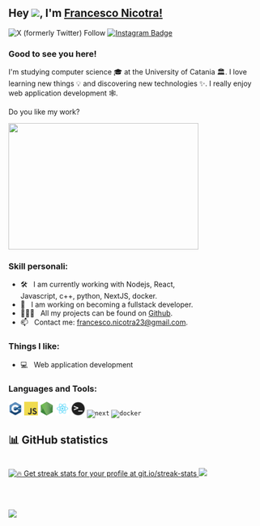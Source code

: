 ## Hey <img src="https://raw.githubusercontent.com/MartinHeinz/MartinHeinz/master/wave.gif" width="10px">, I'm [Francesco Nicotra!](https://github.com/FrancescoNicotra/)

![X (formerly Twitter) Follow](https://img.shields.io/twitter/follow/Francuzzo99)
[![Instagram Badge](https://img.shields.io/badge/-Instagram-e4405f?style=flat-square&logo=Instagram&logoColor=white)](https://instagram.com/francesconicotra__/)

### Good to see you here!

I'm studying computer science 🎓 at the University of Catania 🏛. I love learning new things 💡 and discovering new technologies ✨. I really enjoy web application development 🕸️.

Do you like my work?


<img align="center" height="250" width="375" alt="" src="https://raw.githubusercontent.com/iampavangandhi/iampavangandhi/master/gifs/coder.gif" />

### Skill personali:

- 🛠 &nbsp; I am currently working with Nodejs, React, <br /> Javascript, c++, python, NextJS, docker.
- 🚀 &nbsp; I am working on becoming a fullstack developer.
- 👨🏻‍💻 &nbsp; All my projects can be found on [Github](https://github.com/FrancescoNicotra).
- 📫 &nbsp; Contact me: francesco.nicotra23@gmail.com.

### Things I like:

- 💻 &nbsp; Web application development

### Languages and Tools:

<code><img height="27" src="https://raw.githubusercontent.com/github/explore/80688e429a7d4ef2fca1e82350fe8e3517d3494d/topics/cpp/cpp.png" alt="cpp"></code>
<code><img height="27" src="https://raw.githubusercontent.com/github/explore/80688e429a7d4ef2fca1e82350fe8e3517d3494d/topics/javascript/javascript.png" alt="javascript"></code>
<code><img height="27" src="https://raw.githubusercontent.com/github/explore/80688e429a7d4ef2fca1e82350fe8e3517d3494d/topics/nodejs/nodejs.png" alt="nodejs"></code>
<code><img height="27" src="https://raw.githubusercontent.com/github/explore/80688e429a7d4ef2fca1e82350fe8e3517d3494d/topics/react/react.png" alt="react"></code>
<code><img height="27" src="https://raw.githubusercontent.com/github/explore/80688e429a7d4ef2fca1e82350fe8e3517d3494d/topics/terminal/terminal.png" alt="terminal"></code>
<code><img height="27" src="https://w7.pngwing.com/pngs/87/586/png-transparent-next-js-hd-logo.png" alt="next"></code>
<code><img height="27" src="https://www.vhv.rs/dpng/d/417-4177618_docker-logo-png-transparent-png.png" alt="docker"></code>

<!--
<code><img height="25" src="https://raw.githubusercontent.com/github/explore/80688e429a7d4ef2fca1e82350fe8e3517d3494d/topics/sass/sass.png" alt="sass"></code>
-->
## 📊 GitHub statistics

  <br/><a href="https://github.com/FrancescoNicotra/github-readme-streak-stats">
        <img title="🔥 Get streak stats for your profile at git.io/streak-stats" src="https://github-readme-streak-stats.herokuapp.com?user=FrancescoNicotra&theme=dracula&hide_border=true&date_format=j%20M%5B%20Y%5D"/>
    </a>
  <a href="https://github.com/FrancescoNicotra/github-readme-stats"><img src="https://github-readme-stats.vercel.app/api/top-langs/?username=FrancescoNicotra&langs_count=8&count_private=true&layout=compact&theme=dracula&hide_border=true&" /></a>
  <br/>
  


<br/>
<br/>

<a href="https://github.com/FrancescoNicotra/github-readme-activity-graph"><img src="https://github-readme-activity-graph.vercel.app/graph?username=FrancescoNicotra&bg_color=d1ffea&color=000000&line=ffa200&point=9e0000&area=true&hide_border=true" /></a>

<br/>
<br/>
